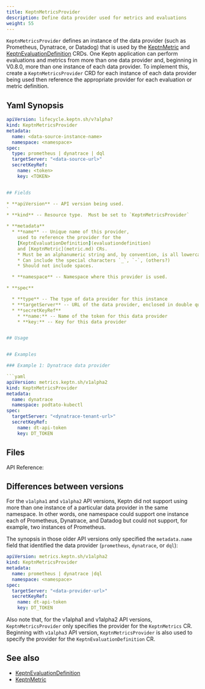 ```yaml
---
title: KeptnMetricsProvider
description: Define data provider used for metrics and evaluations
weight: 55
---
```


`KeptnMetricsProvider` defines an instance of the data provider
(such as Prometheus, Dynatrace, or Datadog)
that is used by the [KeptnMetric](metric.md)
and [KeptnEvaluationDefinition](evaluationdefinition.md) CRDs.
One Keptn application can perform evaluations and metrics
from more than one data provider
and, beginning in V0.8.0,
more than one instance of each data provider.
To implement this, create a `KeptnMetricsProvider` CRD
for each instance of each data provider being used
then reference the appropriate provider
for each evaluation or metric definition.

## Yaml Synopsis

```yaml
apiVersion: lifecycle.keptn.sh/v?alpha?
kind: KeptnMetricsProvider
metadata:
  name: <data-source-instance-name>
  namespace: <namespace>
spec:
  type: prometheus | dynatrace | dql
  targetServer: "<data-source-url>"
  secretKeyRef:
    name: <token>
    key: <TOKEN>


## Fields

* **apiVersion** -- API version being used.
`
* **kind** -- Resource type.  Must be set to `KeptnMetricsProvider`

* **metadata**
  * **name** -- Unique name of this provider,
    used to reference the provider for the
    [KeptnEvaluationDefinition](evaluationdefinition)
    and [KeptnMetric](metric.md) CRs.
    * Must be an alphanumeric string and, by convention, is all lowercase.
    * Can include the special characters `_`, `-`, (others?)
    * Should not include spaces.

  * **namespace** -- Namespace where this provider is used.

* **spec**

  * **type** -- The type of data provider for this instance
  * **targetServer** -- URL of the data provider, enclosed in double quotes
  * **secretKeyRef**
    * **name:** -- Name of the token for this data provider
    * **key:** -- Key for this data provider


## Usage


## Examples

### Example 1: Dynatrace data provider

```yaml
apiVersion: metrics.keptn.sh/v1alpha2
kind: KeptnMetricsProvider
metadata:
  name: dynatrace
  namespace: podtato-kubectl
spec:
  targetServer: "<dynatrace-tenant-url>"
  secretKeyRef:
    name: dt-api-token
    key: DT_TOKEN
```

## Files

API Reference:

## Differences between versions

For the `v1alpha1` and `v1alpha2` API versions,
Keptn did not support
using more than one instance of a particular data provider
in the same namespace.
In other words, one namespace could support one instance each
of Prometheus, Dynatrace, and Datadog
but could not support, for example, two instances of Prometheus.

The synopsis in those older API versions
only specified the `metadata.name` field
that identified the data provider (`prometheus`, `dynatrace`, or `dql`):

```yaml
apiVersion: metrics.keptn.sh/v1alpha2
kind: KeptnMetricsProvider
metadata:
  name: prometheus | dynatrace |dql
  namespace: <namespace>
spec:
  targetServer: "<data-provider-url>"
  secretKeyRef:
    name: dt-api-token
    key: DT_TOKEN
```

Also note that, for the v1alpha1 and v1alpha2 API versions,
`KeptnMetricsProvider` only specifies the provider
for the `KeptnMetrics` CR.
Beginning with `v1alpha3` API version,
`KeptnMetricsProvider` is also used to specify the provider
for the `KeptnEvaluationDefinition` CR.

## See also

* [KeptnEvaluationDefinition](evaluationdefinition.md)
* [KeptnMetric](metric.md)
